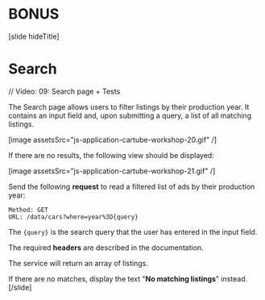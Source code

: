 # BONUS
[slide hideTitle]
# Search

// Video: 09: Search page + Tests

The Search page allows users to filter listings by their production year. It contains an input field and, upon submitting a query, a list of all matching listings. 

[image assetsSrc="js-application-cartube-workshop-20.gif" /]

If there are no results, the following view should be displayed: 

[image assetsSrc="js-application-cartube-workshop-21.gif" /]

Send the following **request** to read a filtered list of ads by their production year: 

```
Method: GET 
URL: /data/cars?where=year%3D{query} 
```
The `{query}` is the search query that the user has entered in the input field. 

The required **headers** are described in the documentation. 

The service will return an array of listings. 

If there are no matches, display the text "**No matching listings**" instead. 
[/slide]

